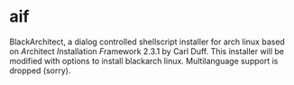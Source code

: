 # aif

BlackArchitect, a dialog controlled shellscript installer for arch linux based on *A*rchitect *I*nstallation *F*ramework 2.3.1 by Carl Duff.
This installer will be modified with options to install blackarch linux. Multilanguage support is dropped (sorry).
